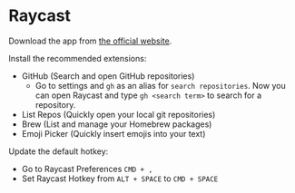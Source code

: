 # Raycast

Download the app from [the official website](https://raycast.com/).

Install the recommended extensions:

- GitHub (Search and open GitHub repositories)
  - Go to settings and `gh` as an alias for `search repositories`. Now you can open Raycast and type `gh <search term>` to search for a repository.
- List Repos (Quickly open your local git repositories)
- Brew (List and manage your Homebrew packages)
- Emoji Picker (Quickly insert emojis into your text)

Update the default hotkey:
- Go to Raycast Preferences `CMD + ,`
- Set Raycast Hotkey from `ALT + SPACE` to `CMD + SPACE`
